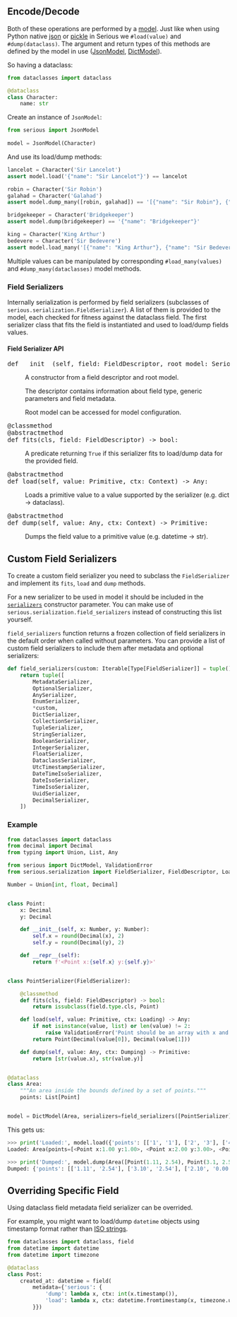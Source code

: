 ## Encode/Decode

Both of these operations are performed by a [model](/models). 
Just like when using Python native [json][py-json] or [pickle][py-pickle] in Serious we `#load(value)`
and `#dump(dataclass)`. The argument and return types of this methods are defined by the model in use
 ([JsonModel][json-model], [DictModel][dict-model]).

So having a dataclass:
```python
from dataclasses import dataclass

@dataclass
class Character:
    name: str
```

Create an instance of `JsonModel`:  
```python
from serious import JsonModel
    
model = JsonModel(Character)
```

And use its load/dump methods:
```python
lancelot = Character('Sir Lancelot')
assert model.load('{"name": "Sir Lancelot"}') == lancelot

robin = Character('Sir Robin')
galahad = Character('Galahad')
assert model.dump_many([robin, galahad]) == '[{"name": "Sir Robin"}, {"name": "Galahad"}]'

bridgekeeper = Character('Bridgekeeper')
assert model.dump(bridgekeeper) == '{"name": "Bridgekeeper"}'

king = Character('King Arthur')
bedevere = Character('Sir Bedevere')
assert model.load_many('[{"name": "King Arthur"}, {"name": "Sir Bedevere"}]') == [king, bedevere]
```

Multiple values can be manipulated by corresponding `#load_many(values)` and `#dump_many(dataclasses)` model methods.


### Field Serializers
Internally serialization is performed by field serializers (subclasses of `serious.serialization.FieldSerializer`).
A list of them is provided to the model, each checked for fitness against the dataclass field.
The first serializer class that fits the field is instantiated and used to load/dump fields values.

#### Field Serializer API

<dl>
    <dt><pre>def __init__(self, field: FieldDescriptor, root_model: SeriousModel):</pre></dt>
    <dd>
    <p>A constructor from a field descriptor and root model.
    <p>The descriptor contains information about field type, generic parameters and field metadata. 
    <p>Root model can be accessed for model configuration. 
    </dd>
    <dt><pre>@classmethod
@abstractmethod
def fits(cls, field: FieldDescriptor) -> bool:</pre></dt>
    <dd>A predicate returning <code>True</code> if this serializer fits to load/dump data for the provided field.</dd>
    <dt><pre>@abstractmethod
def load(self, value: Primitive, ctx: Context) -> Any:</pre></dt>
    <dd>Loads a primitive value to a value supported by the serializer (e.g. dict -> dataclass).</dd>
    <dt><pre>@abstractmethod
def dump(self, value: Any, ctx: Context) -> Primitive:</pre></dt>
    <dd>Dumps the field value to a primitive value (e.g. datetime -> str).</dd>
</dl>

## Custom Field Serializers
To create a custom field serializer you need to subclass the `FieldSerializer` and 
implement its `fits`, `load` and `dump` methods. 

For a new serializer to be used in model it should be included in the [`serializers`][model-init-serializers]
constructor parameter.
You can make use of `serious.serialization.field_serializers` instead of constructing this list yourself. 

`field_serializers` function returns a frozen collection of field serializers in the default order 
when called without parameters. 
You can provide a list of custom field serializers to include them after metadata and optional serializers:

```python
def field_serializers(custom: Iterable[Type[FieldSerializer]] = tuple()) -> Tuple[Type[FieldSerializer], ...]:
    return tuple([
        MetadataSerializer,
        OptionalSerializer,
        AnySerializer,
        EnumSerializer,
        *custom,
        DictSerializer,
        CollectionSerializer,
        TupleSerializer,
        StringSerializer,
        BooleanSerializer,
        IntegerSerializer,
        FloatSerializer,
        DataclassSerializer,
        UtcTimestampSerializer,
        DateTimeIsoSerializer,
        DateIsoSerializer,
        TimeIsoSerializer,
        UuidSerializer,
        DecimalSerializer,
    ])
```

### Example

```python
from dataclasses import dataclass
from decimal import Decimal
from typing import Union, List, Any

from serious import DictModel, ValidationError
from serious.serialization import FieldSerializer, FieldDescriptor, Loading, Dumping, Primitive, field_serializers

Number = Union[int, float, Decimal]


class Point:
    x: Decimal
    y: Decimal

    def __init__(self, x: Number, y: Number):
        self.x = round(Decimal(x), 2)
        self.y = round(Decimal(y), 2)

    def __repr__(self):
        return f'<Point x:{self.x} y:{self.y}>'


class PointSerializer(FieldSerializer):

    @classmethod
    def fits(cls, field: FieldDescriptor) -> bool:
        return issubclass(field.type.cls, Point)

    def load(self, value: Primitive, ctx: Loading) -> Any:
        if not isinstance(value, list) or len(value) != 2:
            raise ValidationError('Point should be an array with x and y coordinates')
        return Point(Decimal(value[0]), Decimal(value[1]))

    def dump(self, value: Any, ctx: Dumping) -> Primitive:
        return [str(value.x), str(value.y)]


@dataclass
class Area:
    """An area inside the bounds defined by a set of points."""
    points: List[Point]


model = DictModel(Area, serializers=field_serializers([PointSerializer]))
```
This gets us:
```python
>>> print('Loaded:', model.load({'points': [['1', '1'], ['2', '3'], ['4', '3.2']]}))
Loaded: Area(points=[<Point x:1.00 y:1.00>, <Point x:2.00 y:3.00>, <Point x:4.00 y:3.20>])

>>> print('Dumped:', model.dump(Area([Point(1.11, 2.54), Point(3.1, 2.54), Point(2.1, 0)])))
Dumped: {'points': [['1.11', '2.54'], ['3.10', '2.54'], ['2.10', '0.00']]}
```

## Overriding Specific Field
Using dataclass field metadata field serializer can be overrided.  

For example, you might want to load/dump `datetime` objects using timestamp format rather than [ISO strings][iso8601].

```python
from dataclasses import dataclass, field
from datetime import datetime
from datetime import timezone

@dataclass
class Post:
    created_at: datetime = field(
        metadata={'serious': {
            'dump': lambda x, ctx: int(x.timestamp()),
            'load': lambda x, ctx: datetime.fromtimestamp(x, timezone.utc),
        }})
```



[py-json]: https://docs.python.org/3.7/library/json.html#json.load
[py-pickle]: https://docs.python.org/3.7/library/pickle.html#pickle.load
[json-model]: /models#jsonmodel
[dict-model]: /models#dictmodel
[model-init-serializers]: /models#serializers
[iso8601]: https://en.wikipedia.org/wiki/ISO_8601